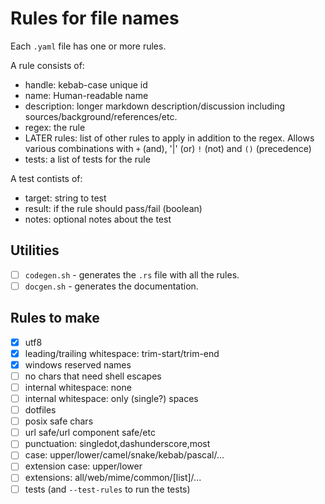 # Rules for file names

Each `.yaml` file has one or more rules.

A rule consists of:
- handle: kebab-case unique id
- name: Human-readable name
- description: longer markdown description/discussion including sources/background/references/etc.
- regex: the rule
- LATER rules: list of other rules to apply in addition to the regex.  Allows various combinations with `+` (and), '|' (or) `!` (not) and `()` (precedence)
- tests: a list of tests for the rule

A test contists of:
- target: string to test
- result: if the rule should pass/fail (boolean)
- notes: optional notes about the test

## Utilities

- [ ] `codegen.sh` - generates the `.rs` file with all the rules.
- [ ] `docgen.sh` - generates the documentation.

## Rules to make

- [x] utf8
- [x] leading/trailing whitespace: trim-start/trim-end
- [x] windows reserved names
- [ ] no chars that need shell escapes
- [ ] internal whitespace: none
- [ ] internal whitespace: only (single?) spaces
- [ ] dotfiles
- [ ] posix safe chars
- [ ] url safe/url component safe/etc
- [ ] punctuation: singledot,dashunderscore,most
- [ ] case: upper/lower/camel/snake/kebab/pascal/...
- [ ] extension case: upper/lower
- [ ] extensions: all/web/mime/common/[list]/...
- [ ] tests (and `--test-rules` to run the tests)
